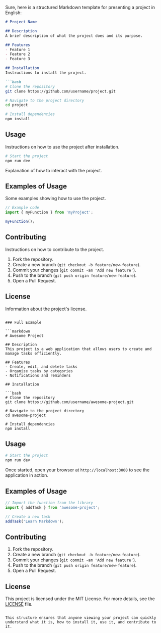 
Sure, here is a structured Markdown template for presenting a project in English:

```markdown
# Project Name

## Description
A brief description of what the project does and its purpose.

## Features
- Feature 1
- Feature 2
- Feature 3

## Installation
Instructions to install the project.

```bash
# Clone the repository
git clone https://github.com/username/project.git

# Navigate to the project directory
cd project

# Install dependencies
npm install
```

## Usage
Instructions on how to use the project after installation.

```bash
# Start the project
npm run dev
```

Explanation of how to interact with the project.

## Examples of Usage
Some examples showing how to use the project.

```javascript
// Example code
import { myFunction } from 'myProject';

myFunction();
```

## Contributing
Instructions on how to contribute to the project.

1. Fork the repository.
2. Create a new branch (`git checkout -b feature/new-feature`).
3. Commit your changes (`git commit -am 'Add new feature'`).
4. Push to the branch (`git push origin feature/new-feature`).
5. Open a Pull Request.

## License
Information about the project's license.
```

### Full Example

```markdown
# Awesome Project

## Description
This project is a web application that allows users to create and manage tasks efficiently.

## Features
- Create, edit, and delete tasks
- Organize tasks by categories
- Notifications and reminders

## Installation

```bash
# Clone the repository
git clone https://github.com/username/awesome-project.git

# Navigate to the project directory
cd awesome-project

# Install dependencies
npm install
```

## Usage

```bash
# Start the project
npm run dev
```

Once started, open your browser at `http://localhost:3000` to see the application in action.

## Examples of Usage

```javascript
// Import the function from the library
import { addTask } from 'awesome-project';

// Create a new task
addTask('Learn Markdown');
```

## Contributing

1. Fork the repository.
2. Create a new branch (`git checkout -b feature/new-feature`).
3. Commit your changes (`git commit -am 'Add new feature'`).
4. Push to the branch (`git push origin feature/new-feature`).
5. Open a Pull Request.

## License
This project is licensed under the MIT License. For more details, see the [LICENSE](LICENSE) file.
```

This structure ensures that anyone viewing your project can quickly understand what it is, how to install it, use it, and contribute to it.
